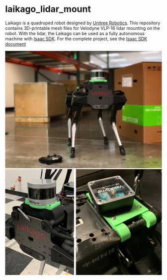 # laikago_lidar_mount
Laikago is a quadruped robot designed by [Unitree Robotics](http://www.unitree.cc/). This repository contains 3D-printable mesh files for Velodyne VLP-16 lidar mounting on the robot. With the lidar, the Laikago can be used as a fully autonomous machine with [Isaac SDK](https://developer.nvidia.com/isaac-sdk). For the complete project, see the [Isaac SDK document](https://docs.nvidia.com/isaac/isaac/doc/index.html)

![image](laikago_photo.jpg)
![image](laikago_vlp16.jpg)
